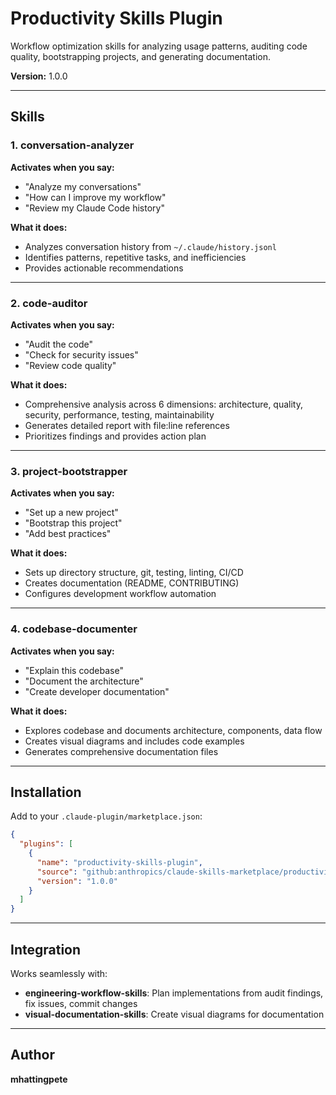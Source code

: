 # Productivity Skills Plugin

Workflow optimization skills for analyzing usage patterns, auditing code quality, bootstrapping projects, and generating documentation.

**Version:** 1.0.0

---

## Skills

### 1. conversation-analyzer

**Activates when you say:**
- "Analyze my conversations"
- "How can I improve my workflow"
- "Review my Claude Code history"

**What it does:**
- Analyzes conversation history from `~/.claude/history.jsonl`
- Identifies patterns, repetitive tasks, and inefficiencies
- Provides actionable recommendations

---

### 2. code-auditor

**Activates when you say:**
- "Audit the code"
- "Check for security issues"
- "Review code quality"

**What it does:**
- Comprehensive analysis across 6 dimensions: architecture, quality, security, performance, testing, maintainability
- Generates detailed report with file:line references
- Prioritizes findings and provides action plan

---

### 3. project-bootstrapper

**Activates when you say:**
- "Set up a new project"
- "Bootstrap this project"
- "Add best practices"

**What it does:**
- Sets up directory structure, git, testing, linting, CI/CD
- Creates documentation (README, CONTRIBUTING)
- Configures development workflow automation

---

### 4. codebase-documenter

**Activates when you say:**
- "Explain this codebase"
- "Document the architecture"
- "Create developer documentation"

**What it does:**
- Explores codebase and documents architecture, components, data flow
- Creates visual diagrams and includes code examples
- Generates comprehensive documentation files

---

## Installation

Add to your `.claude-plugin/marketplace.json`:

```json
{
  "plugins": [
    {
      "name": "productivity-skills-plugin",
      "source": "github:anthropics/claude-skills-marketplace/productivity-skills-plugin",
      "version": "1.0.0"
    }
  ]
}
```

---

## Integration

Works seamlessly with:
- **engineering-workflow-skills**: Plan implementations from audit findings, fix issues, commit changes
- **visual-documentation-skills**: Create visual diagrams for documentation

---

## Author

**mhattingpete**
